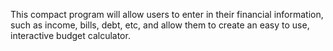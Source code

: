 This compact program will allow users to enter in their financial information, such as income, bills, debt, etc, and allow them to create an easy to use, interactive budget calculator.